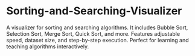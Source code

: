 # Sorting-and-Searching-Visualizer
A visualizer for sorting and searching algorithms. It includes Bubble Sort, Selection Sort, Merge Sort, Quick Sort, and more. Features adjustable speed, dataset size, and step-by-step execution. Perfect for learning and teaching algorithms interactively.
